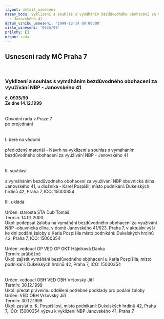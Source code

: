 ```yaml
---
layout: detail_usneseni
nazev_bodu: Vyklizení a souhlas s vymáháním bezdůvodného obohacení za využívání  NBP
  - Janovského 41
datum_vzniku_usneseni: '1999-12-14 00:00:00'
cislo_usneseni: '0935/99'
prilohy: []
organ: rada
---
```

<div id="ucUsn_pList" class="usn">
	<span><h2>Usnesení rady MČ Praha 7 </h2>
<br></span><div class="standBody">
<span><h3>Vyklizení a souhlas s vymáháním bezdůvodného obohacení za využívání  NBP - Janovského 41</h3></span><div class="center">
		<strong>č. 0935/99</strong><br>
	</div>
<div class="center">
		<strong>Ze dne 14.12.1999</strong><br><br>
	</div>
<br>Obvodní rada v Praze 7<br>po projednání<br><br><br>I.	bere na vědomí<br><br> předložený materiál - Návrh na vyklizení a souhlas s vymáháním bezdůvodného obohacení za využívání NBP - Janovského 41<br><br><br>II.	souhlasí <br><br>s vymáháním bezdůvodného obohacení za využívání NBP obuvnická dílna Janovského 41, u dlužníka - Karel Pospíšil, místo podnikání: Dukelských hrdinů 42, Praha 7, IČO: 15000354<br><br>III.	ukládá <br><br> Určen:	starosta	STA Dub Tomáš<br>Termín: 14.01.2000<br>Úkol:	podepsat žalobu na vymáhání bezdůvodného obohacení za využívání NBP -obuvnická dílna, v domě Janovského 41/923, Praha 7, v aktuální výši ke dni podání žaloby u  Karla Pospíšila místo podnikání: Dukelských hrdinů 42, Praha 7, IČO: 15000354 <br> <br>  Určen:	vedoucí OP 	VED OP OKT Hájniková Danka<br>Termín: průběžně<br>Úkol:	zajistit vymáhání bezdůvodného obohacení u Karla Pospíšila, místo podnikání: Dukelských hrdinů 42, Praha 7, IČO: 15000354<br> <br><br> Určen:	vedoucí OBH	VED OBH Vršovský Jiří<br>Termín: 30.12.1999<br>Úkol:	předat právnímu oddělení potřebné podklady pro podání  žaloby  <br>  Určen:	     	VED OBH Vršovský Jiří<br>Termín: 30.12.1999<br>Úkol:	zaslat p. K. Pospíšilovi, místo podnikání: Dukelských hrdinů 42, Praha 7, IČO: 15000354  výzvu k vyklizení NBP Janovského 41, Praha 7 <br><br>
</div>
</div>